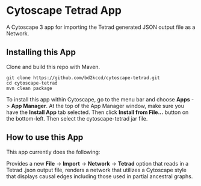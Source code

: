 # Cytoscape Tetrad App

A Cytoscape 3 app for importing the Tetrad generated JSON output file as a Network.

## Installing this App

Clone and build this repo with Maven.

````
git clone https://github.com/bd2kccd/cytoscape-tetrad.git
cd cytoscape-tetrad
mvn clean package
````

To install this app within Cytoscape, go to the menu bar and choose **Apps** -> **App Manager**. At the top of the App Manager window, make sure you have the **Install App** tab selected. Then click **Install from File...** button on the bottom-left. Then select the cytoscape-tetrad jar file.

## How to use this App

This app currently does the following:

Provides a new **File** -> **Import** -> **Network** -> **Tetrad** option that reads in a Tetrad .json output file, renders a network that utilizes a Cytoscape style that displays causal edges including those used in partial ancestral graphs.
